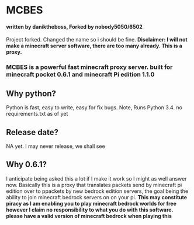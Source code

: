 # MCBES
#### written by daniktheboss, Forked by nobody5050/6502

Project forked. Changed the name so i should be fine. 
**Disclaimer: I will not make a minecraft server software, there are too many already. This is a proxy.**

### MCBES is a powerful fast minecraft proxy server. built for minecraft pocket 0.6.1 and minecraft Pi edition 1.1.0

## Why python?
Python is fast, easy to write, easy for fix bugs. Note, Runs Python 3.4. no requirements.txt as of yet

## Release date?
NA yet. I may never release, we shall see

## Why 0.6.1?
I anticipate being asked this a lot if I make it work so I might as well answer now. Basically this is a proxy that translates
packets send by minecraft pi edition over to ppackets by new bedrock edition servers, the goal being the ability to join
minecraft bedrock servers on on your pi. **This may constitute piracy as I am enabling you to play minecraft bedrock worlds
for free however I claim no responsibility to what you do with this software. please have a valid version of minecraft bedrock
when playing this**

